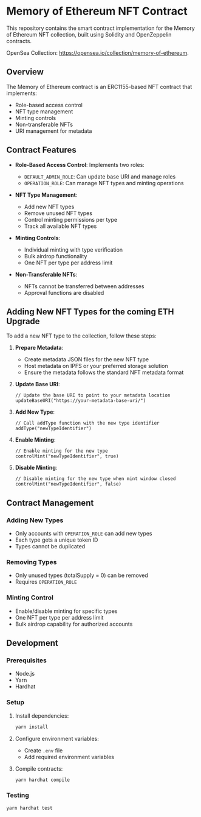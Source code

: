 # Memory of Ethereum NFT Contract

This repository contains the smart contract implementation for the Memory of Ethereum NFT collection, built using Solidity and OpenZeppelin contracts.

OpenSea Collection: <https://opensea.io/collection/memory-of-ethereum>.

## Overview

The Memory of Ethereum contract is an ERC1155-based NFT contract that implements:
- Role-based access control
- NFT type management
- Minting controls
- Non-transferable NFTs
- URI management for metadata

## Contract Features

- **Role-Based Access Control**: Implements two roles:
  - `DEFAULT_ADMIN_ROLE`: Can update base URI and manage roles
  - `OPERATION_ROLE`: Can manage NFT types and minting operations

- **NFT Type Management**:
  - Add new NFT types
  - Remove unused NFT types
  - Control minting permissions per type
  - Track all available NFT types

- **Minting Controls**:
  - Individual minting with type verification
  - Bulk airdrop functionality
  - One NFT per type per address limit

- **Non-Transferable NFTs**:
  - NFTs cannot be transferred between addresses
  - Approval functions are disabled

## Adding New NFT Types for the coming ETH Upgrade

To add a new NFT type to the collection, follow these steps:

1. **Prepare Metadata**:
   - Create metadata JSON files for the new NFT type
   - Host metadata on IPFS or your preferred storage solution
   - Ensure the metadata follows the standard NFT metadata format

2. **Update Base URI**:
   ```solidity
   // Update the base URI to point to your metadata location
   updateBaseURI("https://your-metadata-base-uri/")
   ```

3. **Add New Type**:
   ```solidity
   // Call addType function with the new type identifier
   addType("newTypeIdentifier")
   ```

4. **Enable Minting**:
   ```solidity
   // Enable minting for the new type
   controlMint("newTypeIdentifier", true)
   ```

5. **Disable Minting**:
   ```solidity
   // Disable minting for the new type when mint window closed
   controlMint("newTypeIdentifier", false)
   ```

## Contract Management

### Adding New Types
- Only accounts with `OPERATION_ROLE` can add new types
- Each type gets a unique token ID
- Types cannot be duplicated

### Removing Types
- Only unused types (totalSupply = 0) can be removed
- Requires `OPERATION_ROLE`

### Minting Control
- Enable/disable minting for specific types
- One NFT per type per address limit
- Bulk airdrop capability for authorized accounts

## Development

### Prerequisites
- Node.js
- Yarn
- Hardhat

### Setup
1. Install dependencies:
   ```bash
   yarn install
   ```

2. Configure environment variables:
   - Create `.env` file
   - Add required environment variables

3. Compile contracts:
   ```bash
   yarn hardhat compile
   ```

### Testing
```bash
yarn hardhat test
```
